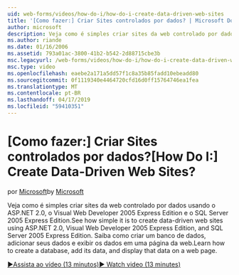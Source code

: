 ```yaml
---
uid: web-forms/videos/how-do-i/how-do-i-create-data-driven-web-sites
title: '[Como fazer:] Criar Sites controlados por dados? | Microsoft Docs'
author: microsoft
description: Veja como é simples criar sites da web controlado por dados usando o ASP.NET 2.0, o Visual Web Developer 2005 Express Edition e o SQL Server 2005 Express Edition. Saiba mais...
ms.author: riande
ms.date: 01/16/2006
ms.assetid: 793a01ac-3800-41b2-b542-2d88715cbe3b
msc.legacyurl: /web-forms/videos/how-do-i/how-do-i-create-data-driven-web-sites
msc.type: video
ms.openlocfilehash: eaebe2a171a5dd57f1c8a35b85fadd10ebeadd80
ms.sourcegitcommit: 0f1119340e4464720cfd16d0ff15764746ea1fea
ms.translationtype: MT
ms.contentlocale: pt-BR
ms.lasthandoff: 04/17/2019
ms.locfileid: "59410351"
---
```

# <a name="how-do-i-create-data-driven-web-sites"></a><span data-ttu-id="0d84d-105">[Como fazer:] Criar Sites controlados por dados?</span><span class="sxs-lookup"><span data-stu-id="0d84d-105">[How Do I:] Create Data-Driven Web Sites?</span></span>

<span data-ttu-id="0d84d-106">por [Microsoft](https://github.com/microsoft)</span><span class="sxs-lookup"><span data-stu-id="0d84d-106">by [Microsoft](https://github.com/microsoft)</span></span>

<span data-ttu-id="0d84d-107">Veja como é simples criar sites da web controlado por dados usando o ASP.NET 2.0, o Visual Web Developer 2005 Express Edition e o SQL Server 2005 Express Edition.</span><span class="sxs-lookup"><span data-stu-id="0d84d-107">See how simple it is to create data-driven web sites using ASP.NET 2.0, Visual Web Developer 2005 Express Edition, and SQL Server 2005 Express Edition.</span></span> <span data-ttu-id="0d84d-108">Saiba como criar um banco de dados, adicionar seus dados e exibir os dados em uma página da web.</span><span class="sxs-lookup"><span data-stu-id="0d84d-108">Learn how to create a database, add its data, and display that data on a web page.</span></span>

[<span data-ttu-id="0d84d-109">&#9654;Assista ao vídeo (13 minutos)</span><span class="sxs-lookup"><span data-stu-id="0d84d-109">&#9654; Watch video (13 minutes)</span></span>](https://channel9.msdn.com/Blogs/ASP-NET-Site-Videos/how-do-i-create-data-driven-web-sites)
